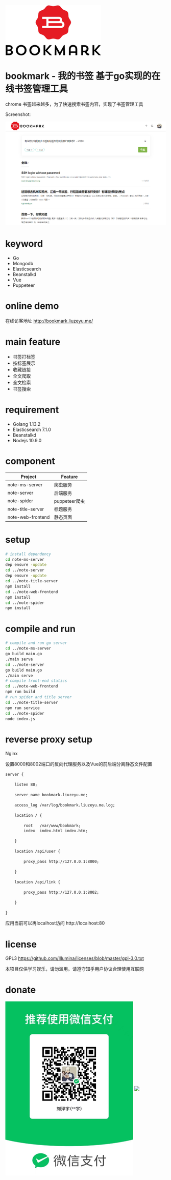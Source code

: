 ![image](https://raw.githubusercontent.com/logonod/bookmark/master/note-web-frontend/public/images/logo-icon.png)

# bookmark - 我的书签 基于go实现的在线书签管理工具

chrome 书签越来越多，为了快速搜索书签内容，实现了书签管理工具

Screenshot:

![image](https://raw.githubusercontent.com/logonod/bookmark/master/images/bookmark.png)

# keyword

* Go
* Mongodb
* Elasticsearch
* Beanstalkd
* Vue
* Puppeteer

# online demo

在线访客地址 http://bookmark.liuzeyu.me/

# main feature

- 书签打标签
- 按标签展示
- 收藏链接
- 全文爬取
- 全文检索
- 书签搜索

# requirement

- Golang 1.13.2
- Elasticsearch 7.1.0
- Beanstalkd
- Nodejs 10.9.0

# component

| Project | Feature |
|--|--|
| note-ms-server | 爬虫服务 |
| note-server | 后端服务 |
| note-spider | puppeteer爬虫 |
| note-title-server | 标题服务 |
| note-web-frontend | 静态页面 |

# setup

```bash
# install dependency
cd note-ms-server
dep ensure -update
cd ../note-server
dep ensure -update
cd ../note-title-server
npm install
cd ../note-web-frontend
npm install
cd ../note-spider
npm install
```

# compile and run
```bash
# compile and run go server
cd ../note-ms-server
go build main.go
./main serve
cd ../note-server
go build main.go
./main serve
# compile front-end statics
cd ../note-web-frontend
npm run build
# run spider and title server
cd ../note-title-server
npm run service
cd ../note-spider
node index.js
```

# reverse proxy setup

<summary>Nginx</summary>

设置8000和8002端口的反向代理服务以及Vue的前后端分离静态文件配置
```
server {

    listen 80;

    server_name bookmark.liuzeyu.me;

    access_log /var/log/bookmark.liuzeyu.me.log;

    location / {

        root   /var/www/bookmark;
        index  index.html index.htm;

    }

    location /api/user {

        proxy_pass http://127.0.0.1:8000;

    }

    location /api/link {

        proxy_pass http://127.0.0.1:8002;

    }

}
```

</details>

应用当前可以再localhost访问 http://localhost:80

# license 

GPL3
https://github.com/Illumina/licenses/blob/master/gpl-3.0.txt

本项目仅供学习娱乐，请勿滥用。请遵守知乎用户协议合理使用互联网

# donate

<img src="https://raw.githubusercontent.com/logonod/bookmark/master/images/donate.jpg" width = "400" align=center />

<img src="http://blog.liuzeyu.me/images/wechat.jpg" width = "400" align=center />